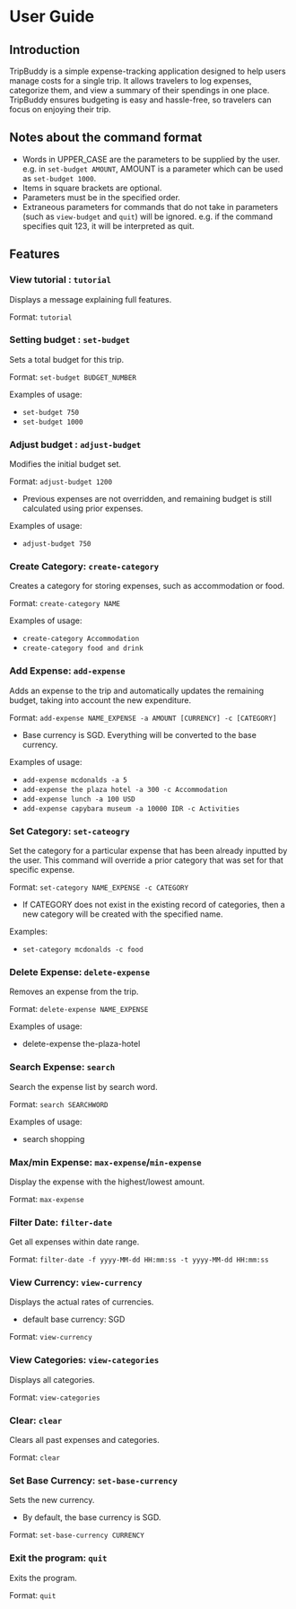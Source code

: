 # User Guide

## Introduction

TripBuddy is a simple expense-tracking application designed to help users manage costs for a single trip. It allows 
travelers to log expenses, categorize them, and view a summary of their spendings in one place. TripBuddy ensures 
budgeting is easy and hassle-free, so travelers can focus on enjoying their trip.

## Notes about the command format

- Words in UPPER_CASE are the parameters to be supplied by the user.
e.g. in `set-budget AMOUNT`, AMOUNT is a parameter which can be used as `set-budget 1000`.
- Items in square brackets are optional.
- Parameters must be in the specified order.
- Extraneous parameters for commands that do not take in parameters (such as `view-budget` and `quit`) will be ignored.
e.g. if the command specifies quit 123, it will be interpreted as quit.

## Features 

### View tutorial : `tutorial`

Displays a message explaining full features.

Format: `tutorial`

### Setting budget : `set-budget`

Sets a total budget for this trip.

Format: `set-budget BUDGET_NUMBER`

Examples of usage:
- `set-budget 750`
- `set-budget 1000`

### Adjust budget : `adjust-budget`

Modifies the initial budget set.

Format: `adjust-budget 1200`

- Previous expenses are not overridden, and remaining budget is still calculated using prior expenses.

Examples of usage:
- `adjust-budget 750`

### Create Category: `create-category`

Creates a category for storing expenses, such as accommodation or food.

Format:  `create-category NAME`

Examples of usage:
- `create-category Accommodation`
- `create-category food and drink`


### Add Expense: `add-expense`

Adds an expense to the trip and automatically updates the remaining budget, taking into account 
the new expenditure.

Format: `add-expense NAME_EXPENSE -a AMOUNT [CURRENCY] -c [CATEGORY]`

- Base currency is SGD. Everything will be converted to the base currency. 

Examples of usage:
- `add-expense mcdonalds -a 5`
- `add-expense the plaza hotel -a 300 -c Accommodation`
- `add-expense lunch -a 100 USD`
- `add-expense capybara museum -a 10000 IDR -c Activities `

### Set Category: `set-cateogry`

Set the category for a particular expense that has been already inputted by the user. This command will override a 
prior category that was set for that specific expense.

Format: `set-category NAME_EXPENSE -c CATEGORY`

- If CATEGORY does not exist in the existing record of categories, then a new category will be created with
the specified name.

Examples:
- `set-category mcdonalds -c food`

### Delete Expense: `delete-expense`

Removes an expense from the trip.

Format: `delete-expense NAME_EXPENSE`

Examples of usage:
- delete-expense the-plaza-hotel

### Search Expense: `search`

Search the expense list by search word.

Format: `search SEARCHWORD`

Examples of usage:
- search shopping

### Max/min Expense: `max-expense`/`min-expense`

Display the expense with the highest/lowest amount.

Format: `max-expense`
 
### Filter Date: `filter-date`

Get all expenses within date range.

Format: `filter-date -f yyyy-MM-dd HH:mm:ss -t yyyy-MM-dd HH:mm:ss`

### View Currency: `view-currency`
    
Displays the actual rates of currencies.
- default base currency: SGD

Format: `view-currency`

### View Categories: `view-categories`

Displays all categories.

Format: `view-categories`

### Clear: `clear`
    
Clears all past expenses and categories.

Format: `clear`

### Set Base Currency: `set-base-currency`

Sets the new currency.
- By default, the base currency is SGD.

Format: `set-base-currency CURRENCY`

### Exit the program: `quit`

Exits the program.

Format: `quit`
